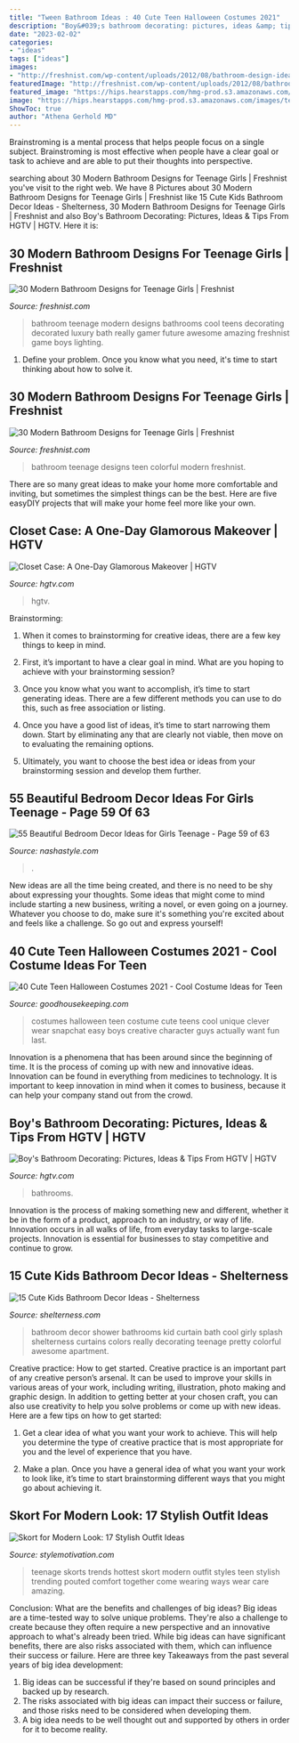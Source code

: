 ```yaml
---
title: "Tween Bathroom Ideas : 40 Cute Teen Halloween Costumes 2021"
description: "Boy&#039;s bathroom decorating: pictures, ideas &amp; tips from hgtv"
date: "2023-02-02"
categories:
- "ideas"
tags: ["ideas"]
images:
- "http://freshnist.com/wp-content/uploads/2012/08/bathroom-design-ideas-for-teenage-girls-21.jpg"
featuredImage: "http://freshnist.com/wp-content/uploads/2012/08/bathroom-design-ideas-for-teenage-girls-21.jpg"
featured_image: "https://hips.hearstapps.com/hmg-prod.s3.amazonaws.com/images/teen-halloween-costumes-1529940495.jpg?crop=1.00xw:1.00xh;0,0&amp;resize=1200:*"
image: "https://hips.hearstapps.com/hmg-prod.s3.amazonaws.com/images/teen-halloween-costumes-1529940495.jpg?crop=1.00xw:1.00xh;0,0&amp;resize=1200:*"
ShowToc: true
author: "Athena Gerhold MD"
---
```



Brainstroming is a mental process that helps people focus on a single subject. Brainstroming is most effective when people have a clear goal or task to achieve and are able to put their thoughts into perspective.

	

		
searching about 30 Modern Bathroom Designs for Teenage Girls | Freshnist you've visit to the right web. We have 8 Pictures about 30 Modern Bathroom Designs for Teenage Girls | Freshnist like 15 Cute Kids Bathroom Decor Ideas - Shelterness, 30 Modern Bathroom Designs for Teenage Girls | Freshnist and also Boy&#039;s Bathroom Decorating: Pictures, Ideas &amp; Tips From HGTV | HGTV. Here it is:
		
    
## 30 Modern Bathroom Designs For Teenage Girls | Freshnist

<img loading=lazy src="http://freshnist.com/wp-content/uploads/2012/08/bathroom-design-ideas-for-teenage-girls-21.jpg" onerror="this.onerror=null;this.src='https://tse3.mm.bing.net/th?id=OIP.tTD4kVwp-4qXbiADY1rO5QHaFN&amp;pid=15.1';" alt="30 Modern Bathroom Designs for Teenage Girls | Freshnist">

_Source: freshnist.com_

>bathroom teenage modern designs bathrooms cool teens decorating decorated luxury bath really gamer future awesome amazing freshnist game boys lighting. 

	

1. Define your problem. Once you know what you need, it's time to start thinking about how to solve it. 

    
## 30 Modern Bathroom Designs For Teenage Girls | Freshnist

<img loading=lazy src="http://freshnist.com/wp-content/uploads/2012/08/bathroom-design-ideas-for-teenage-girls-23.jpg" onerror="this.onerror=null;this.src='https://tse3.mm.bing.net/th?id=OIP.fz3-uM3vZ8EyBWnjDt7KcQHaE9&amp;pid=15.1';" alt="30 Modern Bathroom Designs for Teenage Girls | Freshnist">

_Source: freshnist.com_

>bathroom teenage designs teen colorful modern freshnist. 

	

There are so many great ideas to make your home more comfortable and inviting, but sometimes the simplest things can be the best. Here are five easyDIY projects that will make your home feel more like your own.

    
## Closet Case: A One-Day Glamorous Makeover | HGTV

<img loading=lazy src="https://hgtvhome.sndimg.com/content/dam/images/hgtv/fullset/2013/7/18/2/BPF_original_one-day-closet-makeover-girl_after_v.jpg.rend.hgtvcom.616.822.suffix/1400981553826.jpeg" onerror="this.onerror=null;this.src='https://tse3.mm.bing.net/th?id=OIP.9CqyMiItAdr5VAiCP4j2vgHaJ4&amp;pid=15.1';" alt="Closet Case: A One-Day Glamorous Makeover | HGTV">

_Source: hgtv.com_

>hgtv. 

	

Brainstorming:
1. When it comes to brainstorming for creative ideas, there are a few key things to keep in mind.
2. First, it’s important to have a clear goal in mind. What are you hoping to achieve with your brainstorming session?

3. Once you know what you want to accomplish, it’s time to start generating ideas. There are a few different methods you can use to do this, such as free association or listing.

4. Once you have a good list of ideas, it’s time to start narrowing them down. Start by eliminating any that are clearly not viable, then move on to evaluating the remaining options.

5. Ultimately, you want to choose the best idea or ideas from your brainstorming session and develop them further.

    
## 55 Beautiful Bedroom Decor Ideas For Girls Teenage - Page 59 Of 63

<img loading=lazy src="https://nashastyle.com/wp-content/uploads/2018/11/55-Beautiful-Bedroom-Decor-Ideas-for-Girls-Teenage-59.jpg" onerror="this.onerror=null;this.src='https://tse4.mm.bing.net/th?id=OIP.0QerSaLMkPoPEJWNc5TRdwHaLH&amp;pid=15.1';" alt="55 Beautiful Bedroom Decor Ideas for Girls Teenage - Page 59 of 63">

_Source: nashastyle.com_

>. 

	

New ideas are all the time being created, and there is no need to be shy about expressing your thoughts. Some ideas that might come to mind include starting a new business, writing a novel, or even going on a journey. Whatever you choose to do, make sure it's something you're excited about and feels like a challenge. So go out and express yourself!

    
## 40 Cute Teen Halloween Costumes 2021 - Cool Costume Ideas For Teen

<img loading=lazy src="https://hips.hearstapps.com/hmg-prod.s3.amazonaws.com/images/teen-halloween-costumes-1529940495.jpg?crop=1.00xw:1.00xh;0,0&amp;resize=1200:*" onerror="this.onerror=null;this.src='https://tse2.mm.bing.net/th?id=OIP.5_7XLwclvwWT10_TtKOtzwHaDt&amp;pid=15.1';" alt="40 Cute Teen Halloween Costumes 2021 - Cool Costume Ideas for Teen">

_Source: goodhousekeeping.com_

>costumes halloween teen costume cute teens cool unique clever wear snapchat easy boys creative character guys actually want fun last. 

	

Innovation is a phenomena that has been around since the beginning of time. It is the process of coming up with new and innovative ideas. Innovation can be found in everything from medicines to technology. It is important to keep innovation in mind when it comes to business, because it can help your company stand out from the crowd.

    
## Boy&#039;s Bathroom Decorating: Pictures, Ideas &amp; Tips From HGTV | HGTV

<img loading=lazy src="https://hgtvhome.sndimg.com/content/dam/images/hgtv/fullset/2013/2/22/2/sh13_01-kids-bathroom-Kids-Room-Bath-HERO-6-FINAL_4x3.jpg.rend.hgtvcom.616.462.suffix/1400977270825.jpeg" onerror="this.onerror=null;this.src='https://tse2.mm.bing.net/th?id=OIP.QAISsAasuhVnDxYX7kvsPwHaFj&amp;pid=15.1';" alt="Boy&#039;s Bathroom Decorating: Pictures, Ideas &amp; Tips From HGTV | HGTV">

_Source: hgtv.com_

>bathrooms. 

	

Innovation is the process of making something new and different, whether it be in the form of a product, approach to an industry, or way of life. Innovation occurs in all walks of life, from everyday tasks to large-scale projects. Innovation is essential for businesses to stay competitive and continue to grow.

    
## 15 Cute Kids Bathroom Decor Ideas - Shelterness

<img loading=lazy src="https://i.shelterness.com/kids-bathroom-decor-ideas-11.jpg" onerror="this.onerror=null;this.src='https://tse4.mm.bing.net/th?id=OIP.WSQKLPKp7Jy6mJjL5pu8eAHaMS&amp;pid=15.1';" alt="15 Cute Kids Bathroom Decor Ideas - Shelterness">

_Source: shelterness.com_

>bathroom decor shower bathrooms kid curtain bath cool girly splash shelterness curtains colors really decorating teenage pretty colorful awesome apartment. 

	

Creative practice: How to get started.
Creative practice is an important part of any creative person’s arsenal. It can be used to improve your skills in various areas of your work, including writing, illustration, photo making and graphic design. In addition to getting better at your chosen craft, you can also use creativity to help you solve problems or come up with new ideas. Here are a few tips on how to get started:
1. Get a clear idea of what you want your work to achieve. This will help you determine the type of creative practice that is most appropriate for you and the level of experience that you have.

2. Make a plan. Once you have a general idea of what you want your work to look like, it’s time to start brainstorming different ways that you might go about achieving it.

    
## Skort For Modern Look: 17 Stylish Outfit Ideas

<img loading=lazy src="http://www.stylemotivation.com/wp-content/uploads/2014/03/Skort-for-Modern-Look-17-Stylish-Outfit-Ideas-16.jpg" onerror="this.onerror=null;this.src='https://tse2.mm.bing.net/th?id=OIP.3KauiYd_NEPHhpokk83mLAHaL8&amp;pid=15.1';" alt="Skort for Modern Look: 17 Stylish Outfit Ideas">

_Source: stylemotivation.com_

>teenage skorts trends hottest skort modern outfit styles teen stylish trending pouted comfort together come wearing ways wear care amazing. 

	

Conclusion: What are the benefits and challenges of big ideas?
Big ideas are a time-tested way to solve unique problems. They're also a challenge to create because they often require a new perspective and an innovative approach to what's already been tried. While big ideas can have significant benefits, there are also risks associated with them, which can influence their success or failure. Here are three key Takeaways from the past several years of big idea development: 
1. Big ideas can be successful if they're based on sound principles and backed up by research.
2. The risks associated with big ideas can impact their success or failure, and those risks need to be considered when developing them.
3. A big idea needs to be well thought out and supported by others in order for it to become reality.

